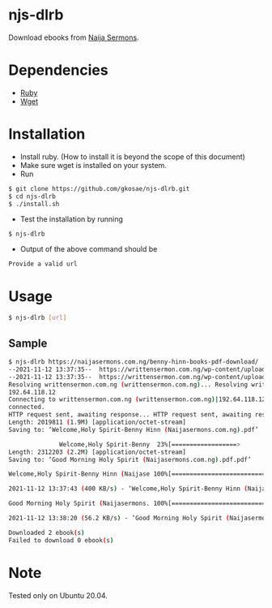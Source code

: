 # njs-dlrb
Download ebooks from [Naija Sermons](https://naijasermons.com.ng/available-books).

# Dependencies
- [Ruby](https://www.ruby-lang.org/en/)
- [Wget](https://www.gnu.org/software/wget)

# Installation
- Install ruby. (How to install it is beyond the scope of this document)
- Make sure wget is installed on your system.
- Run
```bash
$ git clone https://github.com/gkosae/njs-dlrb.git
$ cd njs-dlrb
$ ./install.sh
```
- Test the installation by running
```
$ njs-dlrb
```
- Output of the above command should be
```
Provide a valid url
```

# Usage
```bash
$ njs-dlrb [url]
```

## Sample
```bash
$ njs-dlrb https://naijasermons.com.ng/benny-hinn-books-pdf-download/
--2021-11-12 13:37:35--  https://writtensermon.com.ng/wp-content/uploads/EBOOKS/Benny%20Hinn/Welcome,Holy%20Spirit-Benny%20Hinn%20(Naijasermons.com.ng).pdf
--2021-11-12 13:37:35--  https://writtensermon.com.ng/wp-content/uploads/EBOOKS/Benny%20Hinn/Good%20Morning%20Holy%20Spirit%20(Naijasermons.com.ng).pdf.pdf
Resolving writtensermon.com.ng (writtensermon.com.ng)... Resolving writtensermon.com.ng (writtensermon.com.ng)... 192.64.118.12
192.64.118.12
Connecting to writtensermon.com.ng (writtensermon.com.ng)|192.64.118.12|:443... Connecting to writtensermon.com.ng (writtensermon.com.ng)|192.64.118.12|:443... connected.
connected.
HTTP request sent, awaiting response... HTTP request sent, awaiting response... 200 OK
Length: 2019811 (1.9M) [application/octet-stream]
Saving to: ‘Welcome,Holy Spirit-Benny Hinn (Naijasermons.com.ng).pdf’

              Welcome,Holy Spirit-Benny  23%[==================>                                                             ] 470.28K   266KB/s               200 OK
Length: 2312203 (2.2M) [application/octet-stream]
Saving to: ‘Good Morning Holy Spirit (Naijasermons.com.ng).pdf.pdf’

Welcome,Holy Spirit-Benny Hinn (Naijase 100%[===============================================================================>]   1.93M   468KB/s    in 4.9s    

2021-11-12 13:37:43 (400 KB/s) - ‘Welcome,Holy Spirit-Benny Hinn (Naijasermons.com.ng).pdf’ saved [2019811/2019811]

Good Morning Holy Spirit (Naijasermons. 100%[===============================================================================>]   2.21M  31.3KB/s    in 40s     

2021-11-12 13:38:20 (56.2 KB/s) - ‘Good Morning Holy Spirit (Naijasermons.com.ng).pdf.pdf’ saved [2312203/2312203]

Downloaded 2 ebook(s)
Failed to download 0 ebook(s)
```

# Note
Tested only on Ubuntu 20.04.